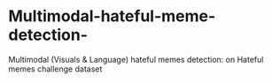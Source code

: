 # Multimodal-hateful-meme-detection-
Multimodal (Visuals &amp; Language) hateful memes detection: on Hateful memes challenge dataset 
